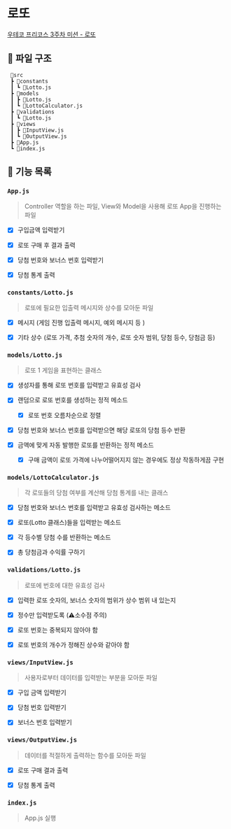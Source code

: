 # 로또

[우테코 프리코스 3주차 미션 - 로또](https://github.com/woowacourse-precourse/javascript-lotto-6/)

## 📂 파일 구조

```
 📁src
 ┣ 📂constants
 ┃ ┗ 📃Lotto.js
 ┣ 📂models
 ┃ ┣ 📃Lotto.js
 ┃ ┗ 📃LottoCalculator.js
 ┣ 📂validations
 ┃ ┗ 📃Lotto.js
 ┣ 📂views
 ┃ ┣ 📃InputView.js
 ┃ ┗ 📃OutputView.js
 ┣ 📃App.js
 ┗ 📃index.js
```

## 🚀 기능 목록

### `App.js`

> Controller 역할을 하는 파일, View와 Model을 사용해 로또 App을 진행하는 파일

- [x] 구입금액 입력받기

- [x] 로또 구매 후 결과 출력

- [x] 당첨 번호와 보너스 번호 입력받기

- [x] 당첨 통계 출력

### `constants/Lotto.js`

> 로또에 필요한 입출력 메시지와 상수를 모아둔 파일

- [x] 메시지 (게임 진행 입출력 메시지, 예외 메시지 등 )

- [x] 기타 상수 (로또 가격, 추첨 숫자의 개수, 로또 숫자 범위, 당첨 등수, 당첨금 등)

### `models/Lotto.js`

> 로또 1 게임을 표현하는 클래스

- [x] 생성자를 통해 로또 번호를 입력받고 유효성 검사

- [x] 랜덤으로 로또 번호를 생성하는 정적 메소드

  - [x] 로또 번호 오름차순으로 정렬

- [x] 당첨 번호와 보너스 번호를 입력받으면 해당 로또의 당첨 등수 반환

- [x] 금액에 맞게 자동 발행한 로또를 반환하는 정적 메소드

  - [x] 구매 금액이 로또 가격에 나누어떨어지지 않는 경우에도 정상 작동하게끔 구현

### `models/LottoCalculator.js`

> 각 로또들의 당첨 여부를 계산해 당첨 통계를 내는 클래스

- [x] 당첨 번호와 보너스 번호를 입력받고 유효성 검사하는 메소드

- [x] 로또(Lotto 클래스)들을 입력받는 메소드

- [x] 각 등수별 당첨 수를 반환하는 메소드

- [x] 총 당첨금과 수익률 구하기

### `validations/Lotto.js`

> 로또에 번호에 대한 유효성 검사

- [x] 입력한 로또 숫자의, 보너스 숫자의 범위가 상수 범위 내 있는지

- [x] 정수만 입력받도록 (⚠소수점 주의)

- [x] 로또 번호는 중복되지 않아야 함

- [x] 로또 번호의 개수가 정해진 상수와 같아야 함

### `views/InputView.js`

> 사용자로부터 데이터를 입력받는 부분을 모아둔 파일

- [x] 구입 금액 입력받기

- [x] 당첨 번호 입력받기

- [x] 보너스 번호 입력받기

### `views/OutputView.js`

> 데이터를 적절하게 출력하는 함수를 모아둔 파일

- [x] 로또 구매 결과 출력

- [x] 당첨 통계 출력

### `index.js`

> App.js 실행
